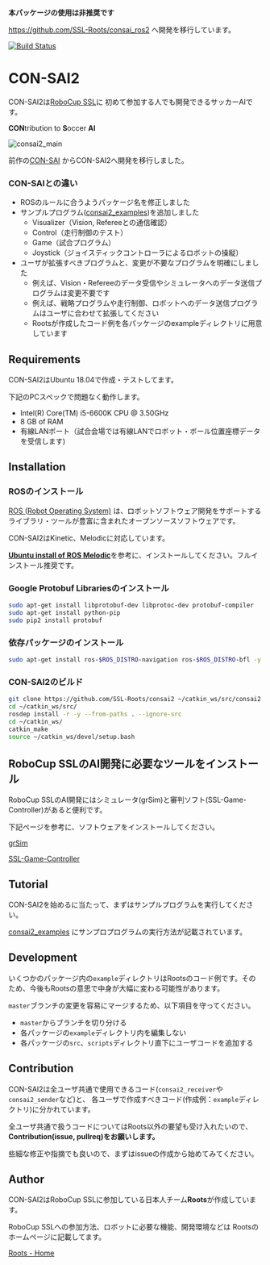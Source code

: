 **本パッケージの使用は非推奨です**

https://github.com/SSL-Roots/consai_ros2
へ開発を移行しています。

[![Build Status](https://travis-ci.org/SSL-Roots/consai2.svg?branch=master)](https://travis-ci.org/SSL-Roots/consai2)

# CON-SAI2

CON-SAI2は[RoboCup SSL](https://ssl.robocup.org/)に
初めて参加する人でも開発できるサッカーAIです。

**CON**tribution to **S**occer **AI**

![consai2_main](https://github.com/SSL-Roots/consai2/blob/images/images/consai2_main.png "consai2_main")

前作の[CON-SAI](https://github.com/SSL-Roots/CON-SAI)
からCON-SAI2へ開発を移行しました。

### CON-SAIとの違い

- ROSのルールに合うようパッケージ名を修正しました
- サンプルプログラム([consai2_examples](https://github.com/SSL-Roots/consai2/tree/master/consai2_examples))を追加しました
  - Visualizer（Vision, Refereeとの通信確認）
  - Control（走行制御のテスト）
  - Game（試合プログラム）
  - Joystick（ジョイスティックコントローラによるロボットの操縦）
- ユーザが拡張すべきプログラムと、変更が不要なプログラムを明確にしました
  - 例えば、Vision・Refereeのデータ受信やシミュレータへのデータ送信プログラムは変更不要です
  - 例えば、戦略プログラムや走行制御、ロボットへのデータ送信プログラムはユーザに合わせて拡張してください
  - Rootsが作成したコード例を各パッケージのexampleディレクトリに用意しています

## Requirements
CON-SAI2はUbuntu 18.04で作成・テストしてます。

下記のPCスペックで問題なく動作します。
- Intel(R) Core(TM) i5-6600K CPU @ 3.50GHz
- 8 GB of RAM
- 有線LANポート（試合会場では有線LANでロボット・ボール位置座標データを受信します)

## Installation

### ROSのインストール
[ROS (Robot Operating System)](http://wiki.ros.org/ja)
は、ロボットソフトウェア開発をサポートする
ライブラリ・ツールが豊富に含まれたオープンソースソフトウェアです。

CON-SAI2はKinetic、Melodicに対応しています。

[**Ubuntu install of ROS Melodic**](
http://wiki.ros.org/melodic/Installation/Ubuntu
)を参考に、インストールしてください。フルインストール推奨です。


### Google Protobuf Librariesのインストール

```zsh
sudo apt-get install libprotobuf-dev libprotoc-dev protobuf-compiler
sudo apt-get install python-pip
sudo pip2 install protobuf
```

### 依存パッケージのインストール
```zsh
sudo apt-get install ros-$ROS_DISTRO-navigation ros-$ROS_DISTRO-bfl -y
```

### CON-SAI2のビルド

```zsh
git clone https://github.com/SSL-Roots/consai2 ~/catkin_ws/src/consai2
cd ~/catkin_ws/src/
rosdep install -r -y --from-paths . --ignore-src
cd ~/catkin_ws/
catkin_make
source ~/catkin_ws/devel/setup.bash
```

## RoboCup SSLのAI開発に必要なツールをインストール

RoboCup SSLのAI開発にはシミュレータ(grSim)と審判ソフト(SSL-Game-Controller)があると便利です。

下記ページを参考に、ソフトウェアをインストールしてください。

[grSim](https://github.com/RoboCup-SSL/grSim)

[SSL-Game-Controller](https://github.com/RoboCup-SSL/ssl-game-controller)

## Tutorial

CON-SAI2を始めるに当たって、まずはサンプルプログラムを実行してください。

[consai2_examples](https://github.com/SSL-Roots/consai2/tree/master/consai2_examples)
にサンプロプログラムの実行方法が記載されています。

## Development

いくつかのパッケージ内の`example`ディレクトリはRootsのコード例です。そのため、今後もRootsの意思で中身が大幅に変わる可能性があります。

`master`ブランチの変更を容易にマージするため、以下項目を守ってください。

- `master`からブランチを切り分ける
- 各パッケージの`example`ディレクトリ内を編集しない
- 各パッケージの`src`、`scripts`ディレクトリ直下にユーザコードを追加する

## Contribution

CON-SAI2は全ユーザ共通で使用できるコード(`consai2_receiver`や`consai2_sender`など)と、
各ユーザで作成すべきコード(作成例：`example`ディレクトリ)に分かれています。

全ユーザ共通で扱うコードについてはRoots以外の要望も受け入れたいので、
**Contribution(issue, pullreq)をお願いします。**

些細な修正や指摘でも良いので、まずはissueの作成から始めてみてください。

## Author

CON-SAI2はRoboCup SSLに参加している日本人チーム**Roots**が作成しています。

RoboCup SSLへの参加方法、ロボットに必要な機能、開発環境などは
Rootsのホームページに記載してます。

[Roots - Home](https://github.com/SSL-Roots/Roots_home/wiki)



